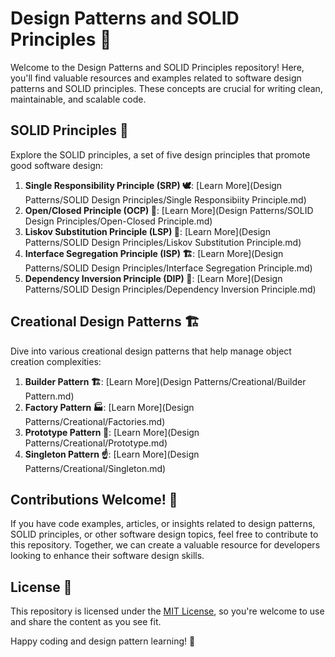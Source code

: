 # Design Patterns and SOLID Principles 🌟

Welcome to the Design Patterns and SOLID Principles repository! Here, you'll find valuable resources and examples related to software design patterns and SOLID principles. These concepts are crucial for writing clean, maintainable, and scalable code.

## SOLID Principles 🏢

Explore the SOLID principles, a set of five design principles that promote good software design:

1. **Single Responsibility Principle (SRP) 🕊️**: [Learn More](Design Patterns/SOLID Design Principles/Single Responsibiity Principle.md)
2. **Open/Closed Principle (OCP) 🚪**: [Learn More](Design Patterns/SOLID Design Principles/Open-Closed Principle.md)
3. **Liskov Substitution Principle (LSP) 🔄**: [Learn More](Design Patterns/SOLID Design Principles/Liskov Substitution Principle.md)
4. **Interface Segregation Principle (ISP) 🏗️**: [Learn More](Design Patterns/SOLID Design Principles/Interface Segregation Principle.md)
5. **Dependency Inversion Principle (DIP) 🔄**: [Learn More](Design Patterns/SOLID Design Principles/Dependency Inversion Principle.md)

## Creational Design Patterns 🏗️

Dive into various creational design patterns that help manage object creation complexities:

1. **Builder Pattern 🏗️**: [Learn More](Design Patterns/Creational/Builder Pattern.md)
2. **Factory Pattern 🏭**: [Learn More](Design Patterns/Creational/Factories.md)
3. **Prototype Pattern 🔄**: [Learn More](Design Patterns/Creational/Prototype.md)
4. **Singleton Pattern ☝️**: [Learn More](Design Patterns/Creational/Singleton.md)

## Contributions Welcome! 🙌

If you have code examples, articles, or insights related to design patterns, SOLID principles, or other software design topics, feel free to contribute to this repository. Together, we can create a valuable resource for developers looking to enhance their software design skills.

## License 📝

This repository is licensed under the [MIT License](LICENSE.md), so you're welcome to use and share the content as you see fit.

Happy coding and design pattern learning! 🚀
